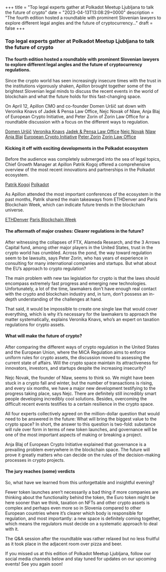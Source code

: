 +++
title = "Top legal experts gather at Polkadot Meetup Ljubljana to talk the future of crypto"
date = "2023-04-13T13:08:29+0000"
description = "The fourth edition hosted a roundtable with prominent Slovenian lawyers to explore different legal angles and the future of cryptocurrency…"
draft = false
+++

### Top legal experts gather at Polkadot Meetup Ljubljana to talk the future of crypto


#### The fourth edition hosted a roundtable with prominent Slovenian lawyers to explore different legal angles and the future of cryptocurrency regulations.


Since the crypto world has seen increasingly insecure times with the trust in the institutions vigorously shaken, Apillon brought together some of the brightest Slovenian legal minds to discuss the recent events in the world of blockchain and what the future holds for this fast-changing space.


On April 12, Apillon CMO and co-founder Domen Uršič sat down with Veronika Knavs of Jadek & Pensa Law Office, Nejc Novak of Nlaw, Anja Blaj of European Crypto Initiative, and Peter Zorin of Zorin Law Office for a roundtable discussion with a focus on the different ways to regulation.

[Domen Uršič](https://www.linkedin.com/in/ursicdomen?miniProfileUrn=urn%3Ali%3Afs_miniProfile%3AACoAAAHs-scBdo4N19eguE4f5MwZeIAGZ4vxQi0&lipi=urn%3Ali%3Apage%3Ad_flagship3_search_srp_all%3BKW2LdpyrRImss4TVb4ECiA%3D%3D)
[Veronika Knavs](https://www.linkedin.com/in/veronika-knavs-40b8aba9?miniProfileUrn=urn%3Ali%3Afs_miniProfile%3AACoAABcXZosBsDqXuj125jMF73JfgWFZio5LmVg&lipi=urn%3Ali%3Apage%3Ad_flagship3_search_srp_all%3BLi%2BlAu6GQEajZJeMk%2F6rrQ%3D%3D)
[Jadek & Pensa Law Office](https://www.linkedin.com/company/jadek-&-pensa-law-office/)
[Nejc Novak](https://www.linkedin.com/in/nejc-novak-61272714?miniProfileUrn=urn%3Ali%3Afs_miniProfile%3AACoAAAL0aK4B98pFy3CKZDiZbhhuFG4erLewoD8&lipi=urn%3Ali%3Apage%3Ad_flagship3_search_srp_all%3BZRXHwNAQQpKT%2Fzos2KOZiw%3D%3D)
[Nlaw](https://www.linkedin.com/company/nlaw-eu/?lipi=urn%3Ali%3Apage%3Ad_flagship3_search_srp_all%3BTYW7qMr1TeifUXPaNfvy%2FQ%3D%3D)
[Anja Blaj](https://www.linkedin.com/in/anja-blaj?miniProfileUrn=urn%3Ali%3Afs_miniProfile%3AACoAAB3ieFYBuqUKr10tLsYykZplly5REsOA42k&lipi=urn%3Ali%3Apage%3Ad_flagship3_search_srp_all%3BqsMlnckYRnmSQvT5CMRvcw%3D%3D)
[European Crypto Initiative](https://www.linkedin.com/company/european-crypto-initiative/)
[Peter Zorin](https://www.linkedin.com/in/peter-zorin-a1a50135?miniProfileUrn=urn%3Ali%3Afs_miniProfile%3AACoAAAdfGHYBZBJd3G7tAGpnPwKJMRmHEmCuLWA&lipi=urn%3Ali%3Apage%3Ad_flagship3_search_srp_all%3BGVLIfev4QCuC%2Fkxj8A6gYQ%3D%3D)
[Zorin Law Office](https://www.opz.si/)

#### Kicking it off with exciting developments in the Polkadot ecosystem


Before the audience was completely submerged into the sea of legal topics, Chief Growth Manager at Apillon Patrik Kogoj offered a comprehensive overview of the most recent innovations and partnerships in the Polkadot ecosystem.

[Patrik Kogoj](https://www.linkedin.com/in/patrik-kogoj?miniProfileUrn=urn%3Ali%3Afs_miniProfile%3AACoAAA2Ku6ABr5rkQaYA2SEr-7j41ANEz-m7aQw&lipi=urn%3Ali%3Apage%3Ad_flagship3_search_srp_all%3B3AuCmzgoQQmii0qUWO5SWw%3D%3D)
[Polkadot](https://polkadot.network/)

As Apillon attended the most important conferences of the ecosystem in the past months, Patrik shared the main takeaways from ETHDenver and Paris Blockchain Week, which can indicate future trends in the blockchain universe.

[ETHDenver](https://medium.com/apillon/whos-making-waves-and-rocking-the-stages-of-ethdenver-it-s-apillon-15e3b8f471ea)
[Paris Blockchain Week](https://medium.com/apillon/paris-blockchain-week-everybodys-still-talking-about-the-need-for-good-ux-7229566a2566)

#### The aftermath of major crashes: Clearer regulations in the future?


After witnessing the collapses of FTX, Alameda Research, and the 3 Arrows Capital fund, among other major players in the United States, trust in the crypto world has crumbled. Across the pond, the way toward regulation seem to be lawsuits, says Peter Zorin, who has years of experience in consulting for many international companies and startups. But what about the EU’s approach to crypto regulation?


The main problem with new tax legislation for crypto is that the laws should encompass extremely fast progress and emerging new technologies. Unfortunately, a lot of the time, lawmakers don’t have enough real contact with the crypto and blockchain industry and, in turn, don’t possess an in-depth understanding of the challenges at hand.


That said, it would be impossible to create one single law that would cover everything, which is why it’s necessary for the lawmakers to approach the matter systematically, explains Veronika Knavs, who’s an expert on taxation regulations for crypto assets.


#### What will make the future of crypto?


After comparing the different ways of crypto regulation in the United States and the European Union, where the MiCA Regulation aims to enforce uniform rules for crypto assets, the discussion moved to assessing the current state of affairs. Will the crypto space maintain its attractiveness for innovators, investors, and startups despite the increasing insecurity?


Nejc Novak, the founder of Nlaw, seems to think so. We might have been stuck in a crypto fall and winter, but the number of transactions is rising, and every six months, we have a major new development testifying to the progress taking place, says Nejc. There are definitely still incredibly smart people developing incredibly cool solutions. Besides, overcoming the difficult recent events testifies to a certain resilience in the crypto space.


All four experts collectively agreed on the million-dollar question that would need to be answered in the future: What will bring the biggest value to the crypto space? In short, the answer to this question is two-fold: substance will rule over form in terms of new token launches, and governance will be one of the most important aspects of making or breaking a project.


Anja Blaj of European Crypto Initiative explained that governance is a prevailing problem everywhere in the blockchain space. The future will prove it greatly matters who can decide on the rules of the decision-making processes in crypto projects.


#### The jury reaches (some) verdicts


So, what have we learned from this unforgettable and insightful evening?


Fewer token launches aren’t necessarily a bad thing if more companies are thinking about the functionality behind the token, the Euro token might be here sooner than we think, taxation on NFTs and other crypto assets is complex and perhaps even more so in Slovenia compared to other European countries where it’s clearer which body is responsible for regulation, and most importantly: a new space is definitely coming together, which means the regulators must decide on a systematic approach to deal with it.


The Q&A session after the roundtable was rather relaxed but no less fruitful as it took place in the adjacent room over pizza and beer.


If you missed us at this edition of Polkadot Meetup Ljubljana, follow our social media channels below and stay tuned for updates on our upcoming events! See you again soon!
